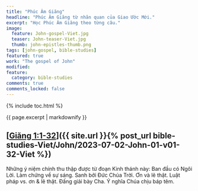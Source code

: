 ```yaml
---
title: "Phúc Âm Giăng"
headline: "Phúc Âm Giăng từ nhãn quan của Giao Ước Mới."
excerpt: "Học Phúc Âm Giăng theo từng câu."
image: 
  feature: John-gospel-Viet.jpg
  teaser: John-teaser-Viet.jpg
  thumb: john-epistles-thumb.png
tags: [john-gospel, bible-studies]
featured: true
work: "The gospel of John"
modified:
feature:
  category: bible-studies
comments: true
comments_locked: false
---
```


{% include toc.html %}

{{ page.excerpt | markdownify }}


##  [<u>Giăng 1:1-32</u>]({{ site.url }}{% post_url bible-studies-Viet/John/2023-07-02-John-01-v01-32-Viet %})

Những ý niệm chính thu thập được từ đoạn Kinh thánh này: Ban đầu có Ngôi Lời. Làm chứng về sự sáng. Sanh bởi Đức Chúa Trời. Ơn và lẽ thật. Luật pháp vs. ơn & lẽ thật. Đấng giải bày Cha. Ý nghĩa Chúa chịu báp têm.


